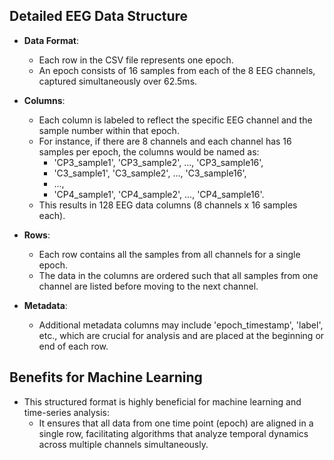 ## Detailed EEG Data Structure

- **Data Format**: 
  - Each row in the CSV file represents one epoch.
  - An epoch consists of 16 samples from each of the 8 EEG channels, captured simultaneously over 62.5ms.

- **Columns**: 
  - Each column is labeled to reflect the specific EEG channel and the sample number within that epoch.
  - For instance, if there are 8 channels and each channel has 16 samples per epoch, the columns would be named as:
    - 'CP3_sample1', 'CP3_sample2', ..., 'CP3_sample16',
    - 'C3_sample1', 'C3_sample2', ..., 'C3_sample16',
    - ..., 
    - 'CP4_sample1', 'CP4_sample2', ..., 'CP4_sample16'.
  - This results in 128 EEG data columns (8 channels x 16 samples each).

- **Rows**: 
  - Each row contains all the samples from all channels for a single epoch.
  - The data in the columns are ordered such that all samples from one channel are listed before moving to the next channel.

- **Metadata**:
  - Additional metadata columns may include 'epoch_timestamp', 'label', etc., which are crucial for analysis and are placed at the beginning or end of each row.

## Benefits for Machine Learning
- This structured format is highly beneficial for machine learning and time-series analysis:
  - It ensures that all data from one time point (epoch) are aligned in a single row, facilitating algorithms that analyze temporal dynamics across multiple channels simultaneously.
